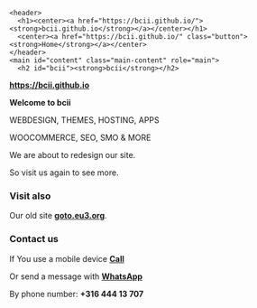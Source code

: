     <header>
      <h1><center><a href="https://bcii.github.io/"><strong>bcii.github.io</strong></a></center></h1>
      <center><a href="https://bcii.github.io/" class="button"><strong>Home</strong></a></center>
    </header>
    <main id="content" class="main-content" role="main">
      <h2 id="bcii"><strong>bcii</strong></h2>
<p><a href="https://bcii.github.io/"><strong>https://bcii.github.io</strong></a></p>

<p><strong>Welcome to bcii</strong></p>

<p>WEBDESIGN, THEMES, HOSTING, APPS</p>

<p>WOOCOMMERCE, SEO, SMO &amp; MORE</p>

<p>We are about to redesign our site.</p>

<p>So visit us again to see more.</p>

<h3 id="visit-also"><strong>Visit also</strong></h3>
<p>Our old site <a href="http://goto.eu3.org"><strong>goto.eu3.org</strong></a>.</p>

<h3 id="contact-us"><strong>Contact us</strong></h3>
<p>If You use a mobile device <a href="tel:31644413707"><strong>Call</strong></a></p>

<p>Or send a message with <a href="https://wa.me/31644413707" target="_blank" rel="noopener"><strong>WhatsApp</strong></a></p>

<p>By phone number: <strong>+316 444 13 707</strong></p>
